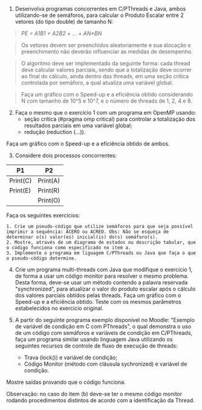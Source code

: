 1. Desenvolva programas concorrentes em C/PThreads e Java, ambos utilizando-se de semáforos, para calcular o Produto Escalar entre 2 vetores (do tipo double) de tamanho N:

> _PE = A1*B1 + A2*B2 + ... + AN*BN_

> Os vetores devem ser preenchidos aleatoriamente e sua alocação e preenchimento não deverão influenciar as medidas de desempenho.

> O algoritmo deve ser implementado da seguinte forma: cada thread deve calcular valores parciais, sendo que a totalização deve ocorrer ao final do cálculo, ainda dentro das threads, em uma seção crítica controlada por semáforo, a qual atualiza uma variável global.

> Faça um gráfico com o Speed-up e a eficiência obtido considerando N com tamanho de 10^5 e 10^7, e o número de threads de 1, 2, 4 e 8.

2. Faça o mesmo que o exercício 1 com um programa em OpenMP usando:
    * seção crítica (#pragma omp critical) para controlar a totalização dos resultados parciais em uma variável global;
    * redução (reduction (...)).

Faça um gráfico com o Speed-up e a eficiência obtido de ambos.

3. Considere dois processos concorrentes:

|    P1    |    P2    |
|----------|----------|
| Print(C) | Print(A) |
| Print(E) | Print(R) |
|          | Print(O) |

Faça os seguintes exercícios:

    1. Crie um pseudo-código que utilize semáforos para que seja possível imprimir a sequência: ACERO ou ACREO. Obs: Não se esqueça de determinar o(s) valor(es) inicial(is) do(s) semáforo(s).
    2. Mostre, através de um diagrama de estados ou descrição tabular, que o código funciona como especificado no item a.
    3. Implemente o programa em liguagem C/PThreads ou Java que faça o que o pseudo-código determine.

4. Crie um programa multi-threads com Java que modifique o exercício 1, de forma a usar um código monitor para resolver o mesmo problema. Desta forma, deve-se usar um método contendo a palavra reservada "synchronized", para atualizar o valor do produto escalar após o cálculo dos valores parciais obtidos pelas threads. Faça um gráfico com o Speed-up e a eficiência obtido. Teste com os mesmos parâmetros estabelecidos no exercício original.

5. A partir do seguinte programa exemplo disponível no Moodle: "Exemplo de variável de condição em C com PThreads", o qual demonstra o uso de um código com semáforos e variáveis de condição em C/PThreads, faça um programa similar usando linguagem Java utilizando os seguintes recursos de controle de fluxo de execução de threads:
    * Trava (lock()) e variável de condição;
    * Código Monitor (método com cláusula sychronized) e variável de condição.

Mostre saídas provando que o código funciona.

Observação: no caso do item (b) deve-se ter o mesmo código monitor rodando procedimentos distintos de acordo com a identificação da Thread.
